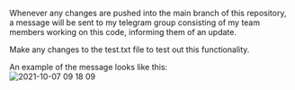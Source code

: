 Whenever any changes are pushed into the main branch of this repository, a message will be sent to my telegram group consisting of my team members working on this code, informing them of an update. 

Make any changes to the test.txt file to test out this functionality. 

An example of the message looks like this:<br>
![2021-10-07 09 18 09](https://user-images.githubusercontent.com/44111128/136305776-e9a3e100-d4bf-4512-bba2-325c47302350.jpg)
